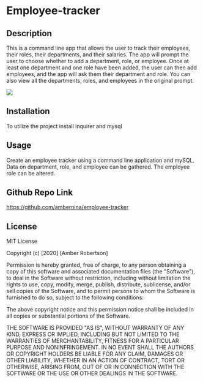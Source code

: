 # Employee-tracker

## Description
This is a command line app that allows the user to track their employees, their roles, their departments, and their salaries. The app will prompt the user to choose whether to add a department, role, or employee. Once at least one department and one role have been added, the user can then add employees, and the app will ask them their department and role. You can also view all the departments, roles, and employees in the original prompt.

![](employee-tracker.gif)

## Installation

To utilize the project install inquirer and mysql

## Usage 

Create an employee tracker using a command line application and mySQL. Data on department, role, and employee can be gathered.
The employee role can be altered.

## Github Repo Link
https://github.com/ambernina/employee-tracker

## License

MIT License

Copyright (c) [2020] [Amber Robertson]

Permission is hereby granted, free of charge, to any person obtaining a copy
of this software and associated documentation files (the "Software"), to deal
in the Software without restriction, including without limitation the rights
to use, copy, modify, merge, publish, distribute, sublicense, and/or sell
copies of the Software, and to permit persons to whom the Software is
furnished to do so, subject to the following conditions:

The above copyright notice and this permission notice shall be included in all
copies or substantial portions of the Software.

THE SOFTWARE IS PROVIDED "AS IS", WITHOUT WARRANTY OF ANY KIND, EXPRESS OR
IMPLIED, INCLUDING BUT NOT LIMITED TO THE WARRANTIES OF MERCHANTABILITY,
FITNESS FOR A PARTICULAR PURPOSE AND NONINFRINGEMENT. IN NO EVENT SHALL THE
AUTHORS OR COPYRIGHT HOLDERS BE LIABLE FOR ANY CLAIM, DAMAGES OR OTHER
LIABILITY, WHETHER IN AN ACTION OF CONTRACT, TORT OR OTHERWISE, ARISING FROM,
OUT OF OR IN CONNECTION WITH THE SOFTWARE OR THE USE OR OTHER DEALINGS IN THE
SOFTWARE.


